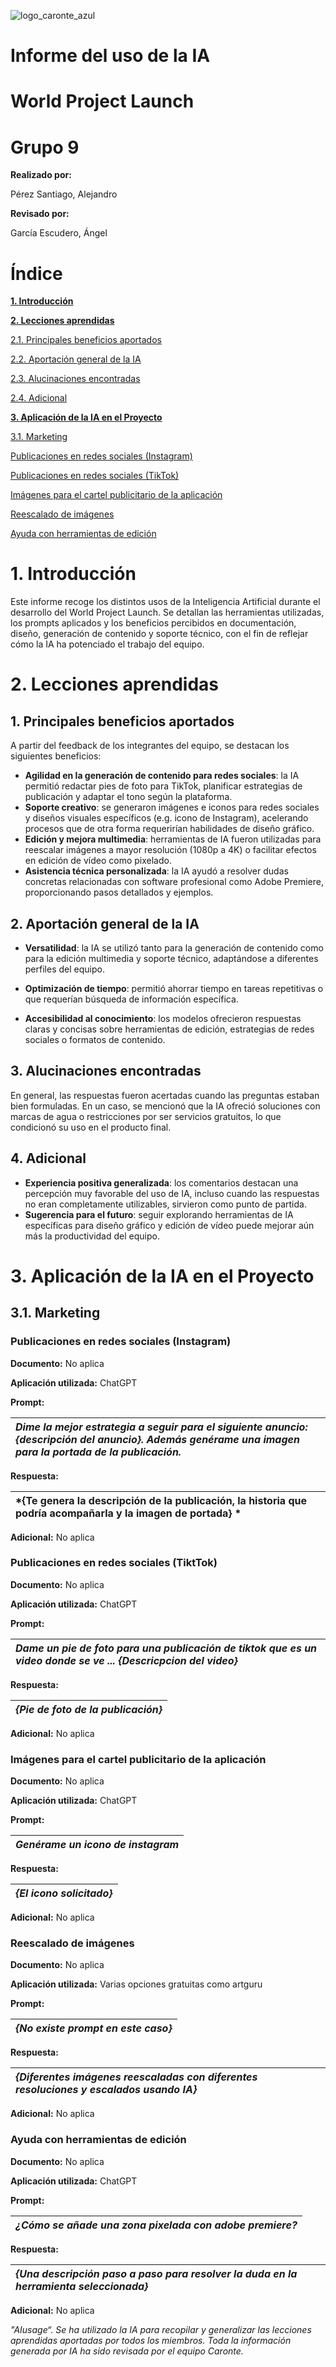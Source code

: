 ![logo_caronte_azul](https://github.com/user-attachments/assets/36631133-4715-4b20-91b8-5f07d96795c2)

# Informe del uso de la IA

# World Project Launch

# Grupo 9

**Realizado por:**

Pérez Santiago, Alejandro

**Revisado por:**

García Escudero, Ángel

# **Índice**

[**1\. Introducción**](#introducción)

[**2\. Lecciones aprendidas**](#lecciones-aprendidas)

[2.1. Principales beneficios aportados](#principales-beneficios-aportados)

[2.2. Aportación general de la IA](#aportación-general-de-la-ia)

[2.3. Alucinaciones encontradas](#alucinaciones-encontradas)

[2.4. Adicional](#adicional)

[**3\. Aplicación de la IA en el Proyecto**](#aplicación-de-la-ia-en-el-proyecto)

[3.1. Marketing](#3.1.-marketing)

[Publicaciones en redes sociales (Instagram)](#publicaciones-en-redes-sociales-(Instagram))

[Publicaciones en redes sociales (TikTok)](#publicaciones-en-redes-sociales-(TikTok))

[Imágenes para el cartel publicitario de la aplicación](#imágenes-para-el-cartel-publicitario-de-la-aplicación)

[Reescalado de imágenes](#reescalado-de-imágenes)

[Ayuda con herramientas de edición](#ayuda-con-herramientas-de-edición)

# 

# 1. **Introducción**

Este informe recoge los distintos usos de la Inteligencia Artificial durante el desarrollo del World Project Launch. Se detallan las herramientas utilizadas, los prompts aplicados y los beneficios percibidos en documentación, diseño, generación de contenido y soporte técnico, con el fin de reflejar cómo la IA ha potenciado el trabajo del equipo.

# 2. **Lecciones aprendidas**

## 1. Principales beneficios aportados

A partir del feedback de los integrantes del equipo, se destacan los siguientes beneficios:

- **Agilidad en la generación de contenido para redes sociales**: la IA permitió redactar pies de foto para TikTok, planificar estrategias de publicación y adaptar el tono según la plataforma.
- **Soporte creativo**: se generaron imágenes e iconos para redes sociales y diseños visuales específicos (e.g. icono de Instagram), acelerando procesos que de otra forma requerirían habilidades de diseño gráfico.
- **Edición y mejora multimedia**: herramientas de IA fueron utilizadas para reescalar imágenes a mayor resolución (1080p a 4K) o facilitar efectos en edición de vídeo como pixelado.
- **Asistencia técnica personalizada**: la IA ayudó a resolver dudas concretas relacionadas con software profesional como Adobe Premiere, proporcionando pasos detallados y ejemplos.

## 2. Aportación general de la IA

- **Versatilidad**: la IA se utilizó tanto para la generación de contenido como para la edición multimedia y soporte técnico, adaptándose a diferentes perfiles del equipo.


- **Optimización de tiempo**: permitió ahorrar tiempo en tareas repetitivas o que requerían búsqueda de información específica.


- **Accesibilidad al conocimiento**: los modelos ofrecieron respuestas claras y concisas sobre herramientas de edición, estrategias de redes sociales o formatos de contenido.

## 3. Alucinaciones encontradas

En general, las respuestas fueron acertadas cuando las preguntas estaban bien formuladas. En un caso, se mencionó que la IA ofreció soluciones con marcas de agua o restricciones por ser servicios gratuitos, lo que condicionó su uso en el producto final.

## 4. Adicional

- **Experiencia positiva generalizada**: los comentarios destacan una percepción muy favorable del uso de IA, incluso cuando las respuestas no eran completamente utilizables, sirvieron como punto de partida.
- **Sugerencia para el futuro**: seguir explorando herramientas de IA específicas para diseño gráfico y edición de vídeo puede mejorar aún más la productividad del equipo.


# 3. **Aplicación de la IA en el Proyecto**

## 	3.1. Marketing

### **Publicaciones en redes sociales (Instagram)**

**Documento:** No aplica

**Aplicación utilizada:** ChatGPT

**Prompt:**

| *Dime la mejor estrategia a seguir para el siguiente anuncio:{descripción del anuncio}. Además genérame una imagen para la portada de la publicación.* |
| :---- |

**Respuesta:**

| *{Te genera la descripción de la publicación, la historia que podría acompañarla y la imagen de portada} * |
| :---- |

**Adicional:** No aplica

### **Publicaciones en redes sociales (TiktTok)**

**Documento:** No aplica

**Aplicación utilizada:** ChatGPT

**Prompt:**

| *Dame un pie de foto para una publicación de tiktok que es un video donde se ve ... {Descricpcion del video}* |
| :---- |

**Respuesta:**

| *{Pie de foto de la publicación}* |
| :---- |

**Adicional:** No aplica

### **Imágenes para el cartel publicitario de la aplicación**

**Documento:** No aplica

**Aplicación utilizada:** ChatGPT

**Prompt:**

| *Genérame un icono de instagram* |
| :---- |

**Respuesta:**

| *{El icono solicitado}* |
| :---- |

**Adicional:** No aplica

### **Reescalado de imágenes**

**Documento:** No aplica

**Aplicación utilizada:** Varias opciones gratuitas como artguru

**Prompt:**

| *{No existe prompt en este caso}* |
| :---- |

**Respuesta:**

| *{Diferentes imágenes reescaladas con diferentes resoluciones y escalados usando IA}* |
| :---- |

**Adicional:** No aplica

### **Ayuda con herramientas de edición**

**Documento:** No aplica

**Aplicación utilizada:** ChatGPT

**Prompt:**

| *¿Cómo se añade una zona pixelada con adobe premiere?* |
| :---- |

**Respuesta:**

| *{Una descripción paso a paso para resolver la duda en la herramienta seleccionada}* |
| :---- |

**Adicional:** No aplica

*"AIusage“. Se ha utilizado la IA para recopilar y generalizar las lecciones aprendidas aportadas por todos los miembros. Toda la información generada por IA ha sido revisada por el equipo Caronte.*
